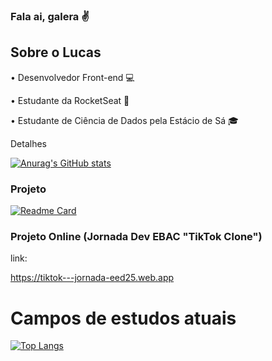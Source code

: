 ### Fala ai, galera ✌

## Sobre o Lucas

• Desenvolvedor Front-end 💻

• Estudante da RocketSeat 🚀

• Estudante de Ciência de Dados pela Estácio de Sá 🎓


Detalhes


[![Anurag's GitHub stats](https://github-readme-stats.vercel.app/api?username=Oswaldinha&show_icons=true&theme=dark)](https://github.com/anuraghazra/github-readme-stats)


### Projeto

[![Readme Card](https://github-readme-stats.vercel.app/api/pin/?username=Oswaldinha&repo=Tik-tok-project&theme=dark)](https://github.com/anuraghazra/github-readme-stats)


### Projeto Online (Jornada Dev EBAC "TikTok Clone")

link:

https://tiktok---jornada-eed25.web.app



# Campos de estudos atuais 

[![Top Langs](https://github-readme-stats.vercel.app/api/top-langs/?username=Oswaldinha)](https://github.com/anuraghazra/github-readme-stats)
